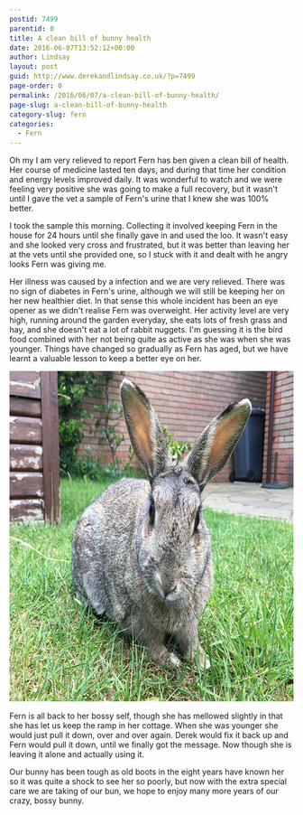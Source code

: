 ```yaml
---
postid: 7499
parentid: 0
title: A clean bill of bunny health
date: 2016-06-07T13:52:12+00:00
author: Lindsay
layout: post
guid: http://www.derekandlindsay.co.uk/?p=7499
page-order: 0
permalink: /2016/06/07/a-clean-bill-of-bunny-health/
page-slug: a-clean-bill-of-bunny-health
category-slug: fern
categories:
  - Fern
---
```

Oh my I am very relieved to report Fern has ben given a clean bill of health. Her course of medicine lasted ten days, and during that time her condition and energy levels improved daily. It was wonderful to watch and we were feeling very positive she was going to make a full recovery, but it wasn't until I gave the vet a sample of Fern's urine that I knew she was 100% better.

I took the sample this morning. Collecting it involved keeping Fern in the house for 24 hours until she finally gave in and used the loo. It wasn't easy and she looked very cross and frustrated, but it was better than leaving her at the vets until she provided one, so I stuck with it and dealt with he angry looks Fern was giving me.

Her illness was caused by a infection and we are very relieved. There was no sign of diabetes in Fern's urine, although we will still be keeping her on her new healthier diet. In that sense this whole incident has been an eye opener as we didn't realise Fern was overweight. Her activity level are very high, running around the garden everyday, she eats lots of fresh grass and hay, and she doesn't eat a lot of rabbit nuggets. I'm guessing it is the bird food combined with her not being quite as active as she was when she was younger. Things have changed so gradually as Fern has aged, but we have learnt a valuable lesson to keep a better eye on her.

<img class="aligncenter size-full wp-image-7541" title="Our bunny, Fern, out on the lawn" src="/wp-content/uploads/2016/06/post_3543.jpg" alt="Our bunny, Fern, out on the lawn" width="780" height="585" /> 

Fern is all back to her bossy self, though she has mellowed slightly in that she has let us keep the ramp in her cottage. When she was younger she would just pull it down, over and over again. Derek would fix it back up and Fern would pull it down, until we finally got the message. Now though she is leaving it alone and actually using it.

Our bunny has been tough as old boots in the eight years have known her so it was quite a shock to see her so poorly, but now with the extra special care we are taking of our bun, we hope to enjoy many more years of our crazy, bossy bunny.